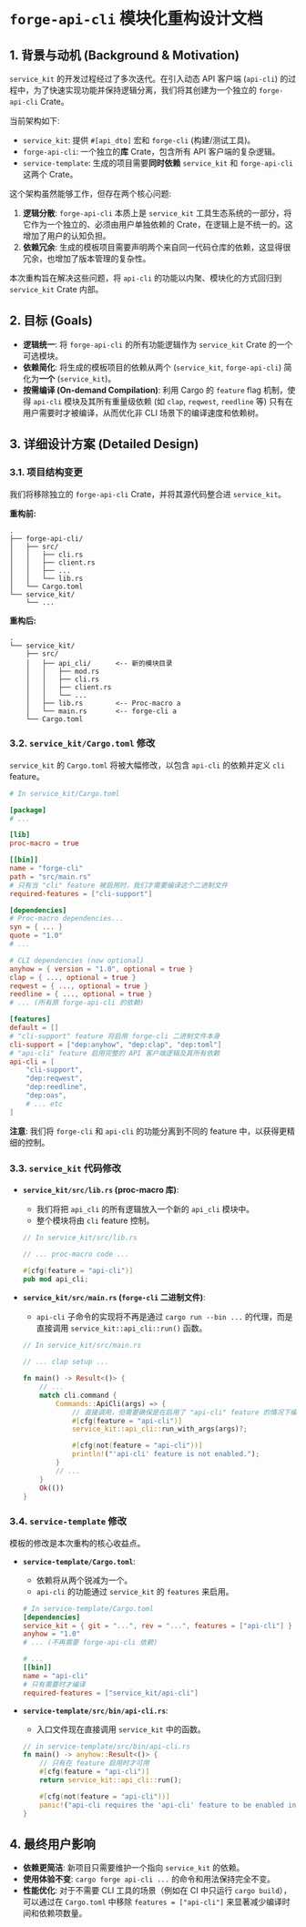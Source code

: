# `forge-api-cli` 模块化重构设计文档

## 1. 背景与动机 (Background & Motivation)

`service_kit` 的开发过程经过了多次迭代。在引入动态 API 客户端 (`api-cli`) 的过程中，为了快速实现功能并保持逻辑分离，我们将其创建为一个独立的 `forge-api-cli` Crate。

当前架构如下:
- `service_kit`: 提供 `#[api_dto]` 宏和 `forge-cli` (构建/测试工具)。
- `forge-api-cli`: 一个独立的**库** Crate，包含所有 API 客户端的复杂逻辑。
- `service-template`: 生成的项目需要**同时依赖** `service_kit` 和 `forge-api-cli` 这两个 Crate。

这个架构虽然能够工作，但存在两个核心问题:

1.  **逻辑分散**: `forge-api-cli` 本质上是 `service_kit` 工具生态系统的一部分，将它作为一个独立的、必须由用户单独依赖的 Crate，在逻辑上是不统一的。这增加了用户的认知负担。
2.  **依赖冗余**: 生成的模板项目需要声明两个来自同一代码仓库的依赖，这显得很冗余，也增加了版本管理的复杂性。

本次重构旨在解决这些问题，将 `api-cli` 的功能以内聚、模块化的方式回归到 `service_kit` Crate 内部。

## 2. 目标 (Goals)

-   **逻辑统一**: 将 `forge-api-cli` 的所有功能逻辑作为 `service_kit` Crate 的一个可选模块。
-   **依赖简化**: 将生成的模板项目的依赖从两个 (`service_kit`, `forge-api-cli`) 简化为**一个** (`service_kit`)。
-   **按需编译 (On-demand Compilation)**: 利用 Cargo 的 `feature` flag 机制，使得 `api-cli` 模块及其所有重量级依赖 (如 `clap`, `reqwest`, `reedline` 等) 只有在用户需要时才被编译，从而优化非 CLI 场景下的编译速度和依赖树。

## 3. 详细设计方案 (Detailed Design)

### 3.1. 项目结构变更

我们将移除独立的 `forge-api-cli` Crate，并将其源代码整合进 `service_kit`。

**重构前:**
```
.
├── forge-api-cli/
│   ├── src/
│   │   ├── cli.rs
│   │   ├── client.rs
│   │   ├── ...
│   │   └── lib.rs
│   └── Cargo.toml
└── service_kit/
    └── ...
```

**重构后:**
```
.
└── service_kit/
    ├── src/
    │   ├── api_cli/      <-- 新的模块目录
    │   │   ├── mod.rs
    │   │   ├── cli.rs
    │   │   ├── client.rs
    │   │   └── ...
    │   ├── lib.rs        <-- Proc-macro a
    │   └── main.rs       <-- forge-cli a
    └── Cargo.toml
```

### 3.2. `service_kit/Cargo.toml` 修改

`service_kit` 的 `Cargo.toml` 将被大幅修改，以包含 `api-cli` 的依赖并定义 `cli` feature。

```toml
# In service_kit/Cargo.toml

[package]
# ...

[lib]
proc-macro = true

[[bin]]
name = "forge-cli"
path = "src/main.rs"
# 只有当 "cli" feature 被启用时，我们才需要编译这个二进制文件
required-features = ["cli-support"]

[dependencies]
# Proc-macro dependencies...
syn = { ... }
quote = "1.0"
# ...

# CLI dependencies (now optional)
anyhow = { version = "1.0", optional = true }
clap = { ..., optional = true }
reqwest = { ..., optional = true }
reedline = { ..., optional = true }
# ... (所有原 forge-api-cli 的依赖)

[features]
default = []
# "cli-support" feature 将启用 forge-cli 二进制文件本身
cli-support = ["dep:anyhow", "dep:clap", "dep:toml"]
# "api-cli" feature 启用完整的 API 客户端逻辑及其所有依赖
api-cli = [
    "cli-support", 
    "dep:reqwest", 
    "dep:reedline", 
    "dep:oas", 
    # ... etc
]
```
**注意**: 我们将 `forge-cli` 和 `api-cli` 的功能分离到不同的 feature 中，以获得更精细的控制。

### 3.3. `service_kit` 代码修改

- **`service_kit/src/lib.rs` (proc-macro 库)**:
    - 我们将把 `api_cli` 的所有逻辑放入一个新的 `api_cli` 模块中。
    - 整个模块将由 `cli` feature 控制。
  ```rust
  // In service_kit/src/lib.rs
  
  // ... proc-macro code ...
  
  #[cfg(feature = "api-cli")]
  pub mod api_cli;
  ```

- **`service_kit/src/main.rs` (`forge-cli` 二进制文件)**:
    - `api-cli` 子命令的实现将不再是通过 `cargo run --bin ...` 的代理，而是直接调用 `service_kit::api_cli::run()` 函数。
  ```rust
  // In service_kit/src/main.rs
  
  // ... clap setup ...
  
  fn main() -> Result<()> {
      // ...
      match cli.command {
          Commands::ApiCli(args) => {
              // 直接调用，但需要确保是在启用了 "api-cli" feature 的情况下编译的
              #[cfg(feature = "api-cli")]
              service_kit::api_cli::run_with_args(args)?;

              #[cfg(not(feature = "api-cli"))]
              println!("'api-cli' feature is not enabled.");
          }
          // ...
      }
      Ok(())
  }
  ```

### 3.4. `service-template` 修改

模板的修改是本次重构的核心收益点。

- **`service-template/Cargo.toml`**:
    - 依赖将从两个锐减为一个。
    - `api-cli` 的功能通过 `service_kit` 的 `features` 来启用。
  ```toml
  # In service-template/Cargo.toml
  [dependencies]
  service_kit = { git = "...", rev = "...", features = ["api-cli"] }
  anyhow = "1.0"
  # ... (不再需要 forge-api-cli 依赖)

  # ...
  [[bin]]
  name = "api-cli"
  # 只有需要时才编译
  required-features = ["service_kit/api-cli"] 
  ```

- **`service-template/src/bin/api-cli.rs`**:
    - 入口文件现在直接调用 `service_kit` 中的函数。
  ```rust
  // in service-template/src/bin/api-cli.rs
  fn main() -> anyhow::Result<()> {
      // 只有在 feature 启用时才可用
      #[cfg(feature = "api-cli")]
      return service_kit::api_cli::run();

      #[cfg(not(feature = "api-cli"))]
      panic!("api-cli requires the 'api-cli' feature to be enabled in service_kit.");
  }
  ```

## 4. 最终用户影响

- **依赖更简洁**: 新项目只需要维护一个指向 `service_kit` 的依赖。
- **使用体验不变**: `cargo forge api-cli ...` 的命令和用法保持完全不变。
- **性能优化**: 对于不需要 CLI 工具的场景（例如在 CI 中只运行 `cargo build`），可以通过在 `Cargo.toml` 中移除 `features = ["api-cli"]` 来显著减少编译时间和依赖项数量。
